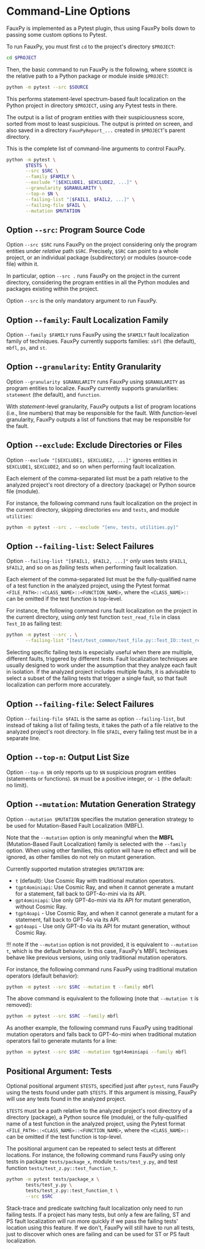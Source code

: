 # Command-Line Options

FauxPy is implemented as a Pytest plugin, thus using FauxPy boils down
to passing some custom options to Pytest.

To run FauxPy, you must first `cd` to the project's
directory `$PROJECT`:

``` bash
cd $PROJECT
```

Then, the basic command to run FauxPy is the following, where `$SOURCE`
is the relative path to a Python package or module inside `$PROJECT`:

``` bash
python -m pytest --src $SOURCE
```

This performs statement-level spectrum-based fault localization on the
Python project in directory `$PROJECT`, using any Pytest tests in there.

The output is a list of program entities with their suspiciousness
score, sorted from most to least suspicious. The output is printed on
screen, and also saved in a directory `FauxPyReport_...` created in
`$PROJECT`'s parent directory.

This is the complete list of command-line arguments to control FauxPy.

``` bash
python -m pytest \
       $TESTS \
       --src $SRC \
       --family $FAMILY \
       --exclude "[$EXCLUDE1, $EXCLUDE2, ...]" \
       --granularity $GRANULARITY \
       --top-n $N \
       --failing-list "[$FAIL1, $FAIL2, ...]" \
       --failing-file $FAIL \
       --mutation $MUTATION
```

## Option `--src`: Program Source Code

Option `--src $SRC` runs FauxPy on the project considering only the
program entities under *relative* path `$SRC`. Precisely, `$SRC` can
point to a whole project, or an individual package (subdirectory) or
modules (source-code file) within it.

In particular, option `--src .` runs FauxPy on the project in the
current directory, considering the program entities in all the Python
modules and packages existing within the project.

Option `--src` is the only mandatory argument to run FauxPy.

## Option `--family`: Fault Localization Family

Option `--family $FAMILY` runs FauxPy using the `$FAMILY` fault
localization family of techniques. FauxPy currently supports families:
`sbfl` (the default), `mbfl`, `ps`, and `st`.

## Option `--granularity`: Entity Granularity

Option `--granularity $GRANULARITY` runs FauxPy using `$GRANULARITY` as
program entities to localize. FauxPy currently supports granularities:
`statement` (the default), and `function`.

With *statement*-level granularity, FauxPy outputs a list of program
locations (i.e., line numbers) that may be responsible for the fault.
With *function*-level granularity, FauxPy outputs a list of functions
that may be responsible for the fault.

## Option `--exclude`: Exclude Directories or Files

Option `--exclude "[$EXCLUDE1, $EXCLUDE2, ...]"` ignores entities in
`$EXCLUDE1`, `$EXCLUDE2`, and so on when performing fault localization.

Each element of the comma-separated list must be a path relative to the
analyzed project's root directory of a directory (package) or Python
source file (module).

For instance, the following command runs fault localization on the
project in the current directory, skipping directories `env` and
`tests`, and module `utilities`:

``` bash
python -m pytest --src . --exclude "[env, tests, utilities.py]"
```

## Option `--failing-list`: Select Failures

Option `--failing-list "[$FAIL1, $FAIL2, ...]"` *only* uses tests
`$FAIL1`, `$FAIL2`, and so on as *failing* tests when performing fault
localization.

Each element of the comma-separated list must be the fully-qualified
name of a test function in the analyzed project, using the Pytest format
`<FILE_PATH>::<CLASS_NAME>::<FUNCTION_NAME>`, where the `<CLASS_NAME>::`
can be omitted if the test function is top-level.

For instance, the following command runs fault localization on the
project in the current directory, using *only* test function
`test_read_file` in class `Test_IO` as failing test:

``` bash
python -m pytest --src . \
       --failing-list "[test/test_common/test_file.py::Test_IO::test_read_file]"
```

Selecting specific failing tests is especially useful when there are
multiple, different faults, triggered by different tests. Fault
localization techniques are usually designed to work under the
assumption that they analyze each fault in isolation. If the analyzed
project includes multiple faults, it is advisable to select a subset of
the failing tests that trigger a single fault, so that fault
localization can perform more accurately.

## Option `--failing-file`: Select Failures

Option `--failing-file $FAIL` is the same as option `--failing-list`,
but instead of taking a list of failing tests, it takes the path of a
file relative to the analyzed project's root directory. In file
`$FAIL`, every failing test must be in a separate line.

## Option `--top-n`: Output List Size

Option `--top-n $N` only reports up to `$N` suspicious program entities
(statements or functions). `$N` must be a positive integer, or `-1` (the
default: no limit).

## Option `--mutation`: Mutation Generation Strategy

Option `--mutation $MUTATION` specifies the mutation 
generation strategy to be used for Mutation-Based Fault 
Localization (MBFL).

Note that the `--mutation` option is only meaningful when 
the **MBFL** (Mutation-Based Fault Localization) family 
is selected with the `--family` option. 
When using other families, this option will have no effect 
and will be ignored,
as other families 
do not rely on mutant generation.

Currently supported mutation 
strategies `$MUTATION` are:

- `t` (default): Use Cosmic Ray with traditional mutation operators.
- `tgpt4ominiapi`: Use Cosmic Ray, and when it cannot generate a mutant for a statement, fall back to GPT-4o-mini via its API.
- `gpt4ominiapi`: Use only GPT-4o-mini via its API for mutant generation, without Cosmic Ray.
- `tgpt4oapi` - Use Cosmic Ray, and when it cannot generate a mutant for a statement, fall back to GPT-4o via its API.
- `gpt4oapi` - Use only GPT-4o via its API for mutant generation, without Cosmic Ray.

!!! note
    If the `--mutation` option is not provided, it is 
    equivalent to `--mutation t`, which is the 
    default behavior. 
    In this case, FauxPy's MBFL techniques behave like previous 
    versions, using only 
    traditional mutation operators.

For instance, the following command runs 
FauxPy using traditional 
mutation operators (default behavior):

```bash
python -m pytest --src $SRC --mutation t --family mbfl
```

The above command is equivalent to the 
following (note that `--mutation t` is removed):

```bash
python -m pytest --src $SRC --family mbfl
```

As another example, the following command runs FauxPy using traditional mutation operators 
and falls back to GPT-4o-mini when traditional mutation operators fail to generate mutants for a line:

```bash
python -m pytest --src $SRC --mutation tgpt4ominiapi --family mbfl
```

## Positional Argument: Tests

Optional positional argument `$TESTS`, specified just after `pytest`,
runs FauxPy using the tests found under path `$TESTS`. If this argument
is missing, FauxPy will use any tests found in the analyzed project.

`$TESTS` must be a path relative to the analyzed project's root
directory of a directory (package), a Python source file (module), or
the fully-qualified name of a test function in the analyzed project,
using the Pytest format `<FILE_PATH>::<CLASS_NAME>::<FUNCTION_NAME>`,
where the `<CLASS_NAME>::` can be omitted if the test function is
top-level.

The positional argument can be repeated to select tests at different
locations. For instance, the following command runs FauxPy using only
tests in package `tests/package_x`, module `tests/test_y.py`, and test
function `tests/test_z.py::test_function_t`.

``` bash
python -m pytest tests/package_x \
       tests/test_y.py \
       tests/test_z.py::test_function_t \
       --src $SRC
```

Stack-trace and predicate switching fault localization only need to run
failing tests. If a project has many tests, but only a few are failing,
ST and PS fault localization will run more quickly if we pass the
failing tests' location using this feature. If we don't, FauxPy will
still have to run all tests, just to discover which ones are failing and
can be used for ST or PS fault localization.
